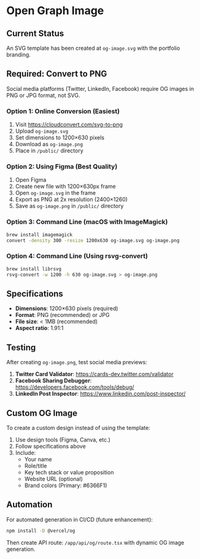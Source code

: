 # Open Graph Image

## Current Status

An SVG template has been created at `og-image.svg` with the portfolio branding.

## Required: Convert to PNG

Social media platforms (Twitter, LinkedIn, Facebook) require OG images in PNG or JPG format, not SVG.

### Option 1: Online Conversion (Easiest)
1. Visit https://cloudconvert.com/svg-to-png
2. Upload `og-image.svg`
3. Set dimensions to 1200×630 pixels
4. Download as `og-image.png`
5. Place in `/public/` directory

### Option 2: Using Figma (Best Quality)
1. Open Figma
2. Create new file with 1200×630px frame
3. Open `og-image.svg` in the frame
4. Export as PNG at 2x resolution (2400×1260)
5. Save as `og-image.png` in `/public/` directory

### Option 3: Command Line (macOS with ImageMagick)
```bash
brew install imagemagick
convert -density 300 -resize 1200x630 og-image.svg og-image.png
```

### Option 4: Command Line (Using rsvg-convert)
```bash
brew install librsvg
rsvg-convert -w 1200 -h 630 og-image.svg > og-image.png
```

## Specifications

- **Dimensions**: 1200×630 pixels (required)
- **Format**: PNG (recommended) or JPG
- **File size**: < 1MB (recommended)
- **Aspect ratio**: 1.91:1

## Testing

After creating `og-image.png`, test social media previews:

1. **Twitter Card Validator**: https://cards-dev.twitter.com/validator
2. **Facebook Sharing Debugger**: https://developers.facebook.com/tools/debug/
3. **LinkedIn Post Inspector**: https://www.linkedin.com/post-inspector/

## Custom OG Image

To create a custom design instead of using the template:

1. Use design tools (Figma, Canva, etc.)
2. Follow specifications above
3. Include:
   - Your name
   - Role/title
   - Key tech stack or value proposition
   - Website URL (optional)
   - Brand colors (Primary: #6366F1)

## Automation

For automated generation in CI/CD (future enhancement):
```bash
npm install -D @vercel/og
```

Then create API route: `/app/api/og/route.tsx` with dynamic OG image generation.
